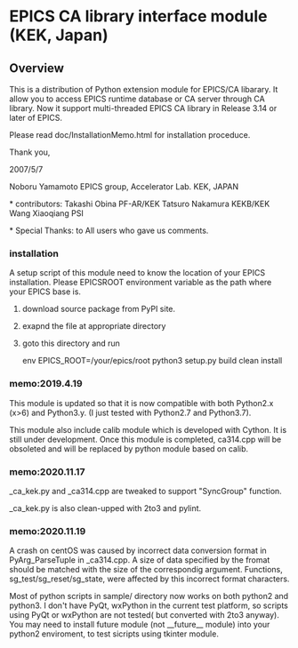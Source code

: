 # EPICS CA library interface module (KEK, Japan)

## Overview

This is a distribution of Python extension module for EPICS/CA libarary.
It allow you to access EPICS runtime database or CA server through CA
library. Now it support multi-threaded EPICS CA library in Release 3.14
or later of EPICS.

Please read doc/InstallationMemo.html for installation proceduce.

Thank you,

2007/5/7

Noboru Yamamoto EPICS group, Accelerator Lab. KEK, JAPAN

\* contributors: Takashi Obina PF-AR/KEK Tatsuro Nakamura KEKB/KEK Wang
Xiaoqiang PSI

\* Special Thanks: to All users who gave us comments.

### installation

A setup script of this module need to know the location of your EPICS
installation. Please EPICSROOT environment variable as the path where
your EPICS base is.

1.  download source package from PyPI site.

2.  exapnd the file at appropriate directory

3.  goto this directory and run

    env EPICS_ROOT=/your/epics/root python3 setup.py build clean install

### memo:2019.4.19

This module is updated so that it is now compatible with both Python2.x
(x>6) and Python3.y. (I just tested with Python2.7 and Python3.7).

This module also include calib module which is developed with Cython. It
is still under development. Once this module is completed, ca314.cpp
will be obsoleted and will be replaced by python module based on calib.

### memo:2020.11.17

\_ca_kek.py and \_ca314.cpp are tweaked to support \"SyncGroup\"
function.

\_ca_kek.py is also clean-upped with 2to3 and pylint.

### memo:2020.11.19

A crash on centOS was caused by incorrect data conversion format in
PyArg_ParseTuple in \_ca314.cpp. A size of data specified by the fromat
should be matched with the size of the correspondig argument. Functions,
sg_test/sg_reset/sg_state, were affected by this incorrect format
characters.

Most of python scripts in sample/ directory now works on both python2
and python3. I don\'t have PyQt, wxPython in the current test platform,
so scripts using PyQt or wxPython are not tested( but converted with
2to3 anyway). You may need to install future module (not \_\_future\_\_
module) into your python2 enviroment, to test sicripts using tkinter
module.
